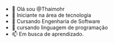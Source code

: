 - 👋 Olá sou @Thaimohr
- 👀 Iniciante na área de tecnologia 
- 🌱 Cursando Engenharia de Software
- 💞️ cursando linguagem de programação
- 📫 Em busca de aprendizado.

<!---
Thaimohr/Thaimohr is a ✨ special ✨ repository because its `README.md` (this file) appears on your GitHub profile.
You can click the Preview link to take a look at your changes.
--->
